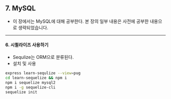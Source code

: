## 7. MySQL
- 이 장에서는 MySQL에 대해 공부한다. 본 장의 일부 내용은 사전에 공부한 내용으로 생략되었습니다.
---

#### 6. 시퀼라이즈 사용하기
- Sequlize는 ORM으로 분류된다.
- 설치 및 사용
```bash
express learn-sequlize --view=pug
cd learn-sequelize && npm i
npm i sequelize mysql2
npm i -g sequelize-cli
sequelize init
```